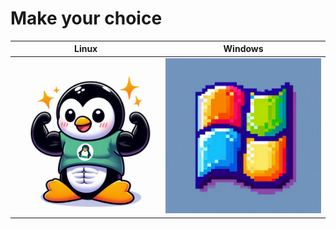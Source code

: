 # Make your choice
| Linux                                           | Windows                                       |
| ----------------------------------------------- | --------------------------------------------- |
| ![Linux_penguin](/assets/img/Linux_penguin.jpg) | ![Windows_logo](/assets/img/Windows_logo.jpg) |
